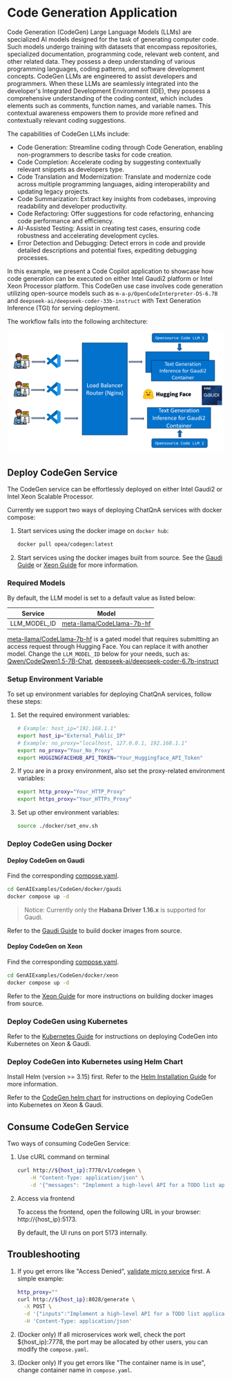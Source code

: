 # Code Generation Application

Code Generation (CodeGen) Large Language Models (LLMs) are specialized AI models designed for the task of generating computer code. Such models undergo training with datasets that encompass repositories, specialized documentation, programming code, relevant web content, and other related data. They possess a deep understanding of various programming languages, coding patterns, and software development concepts. CodeGen LLMs are engineered to assist developers and programmers. When these LLMs are seamlessly integrated into the developer's Integrated Development Environment (IDE), they possess a comprehensive understanding of the coding context, which includes elements such as comments, function names, and variable names. This contextual awareness empowers them to provide more refined and contextually relevant coding suggestions.

The capabilities of CodeGen LLMs include:

- Code Generation: Streamline coding through Code Generation, enabling non-programmers to describe tasks for code creation.
- Code Completion: Accelerate coding by suggesting contextually relevant snippets as developers type.
- Code Translation and Modernization: Translate and modernize code across multiple programming languages, aiding interoperability and updating legacy projects.
- Code Summarization: Extract key insights from codebases, improving readability and developer productivity.
- Code Refactoring: Offer suggestions for code refactoring, enhancing code performance and efficiency.
- AI-Assisted Testing: Assist in creating test cases, ensuring code robustness and accelerating development cycles.
- Error Detection and Debugging: Detect errors in code and provide detailed descriptions and potential fixes, expediting debugging processes.

In this example, we present a Code Copilot application to showcase how code generation can be executed on either Intel Gaudi2 platform or Intel Xeon Processor platform. This CodeGen use case involves code generation utilizing open-source models such as `m-a-p/OpenCodeInterpreter-DS-6.7B` and `deepseek-ai/deepseek-coder-33b-instruct` with Text Generation Inference (TGI) for serving deployment.

The workflow falls into the following architecture:

![architecture](./assets/img/codegen_architecture.png)

## Deploy CodeGen Service

The CodeGen service can be effortlessly deployed on either Intel Gaudi2 or Intel Xeon Scalable Processor.

Currently we support two ways of deploying ChatQnA services with docker compose:

1. Start services using the docker image on `docker hub`:

   ```bash
   docker pull opea/codegen:latest
   ```

2. Start services using the docker images built from source. See the [Gaudi Guide](./docker/gaudi/README.md) or [Xeon Guide](./docker/xeon/README.md) for more information.

### Required Models

By default, the LLM model is set to a default value as listed below:

| Service      | Model                                                                           |
| ------------ | ------------------------------------------------------------------------------- |
| LLM_MODEL_ID | [meta-llama/CodeLlama-7b-hf](https://huggingface.co/meta-llama/CodeLlama-7b-hf) |

[meta-llama/CodeLlama-7b-hf](https://huggingface.co/meta-llama/CodeLlama-7b-hf) is a gated model that requires submitting an access request through Hugging Face. You can replace it with another model.
Change the `LLM_MODEL_ID` below for your needs, such as: [Qwen/CodeQwen1.5-7B-Chat](https://huggingface.co/Qwen/CodeQwen1.5-7B-Chat), [deepseek-ai/deepseek-coder-6.7b-instruct](https://huggingface.co/deepseek-ai/deepseek-coder-6.7b-instruct)

### Setup Environment Variable

To set up environment variables for deploying ChatQnA services, follow these steps:

1. Set the required environment variables:

   ```bash
   # Example: host_ip="192.168.1.1"
   export host_ip="External_Public_IP"
   # Example: no_proxy="localhost, 127.0.0.1, 192.168.1.1"
   export no_proxy="Your_No_Proxy"
   export HUGGINGFACEHUB_API_TOKEN="Your_Huggingface_API_Token"
   ```

2. If you are in a proxy environment, also set the proxy-related environment variables:

   ```bash
   export http_proxy="Your_HTTP_Proxy"
   export https_proxy="Your_HTTPs_Proxy"
   ```

3. Set up other environment variables:

   ```bash
   source ./docker/set_env.sh
   ```

### Deploy CodeGen using Docker

#### Deploy CodeGen on Gaudi

Find the corresponding [compose.yaml](./docker/gaudi/compose.yaml).

```bash
cd GenAIExamples/CodeGen/docker/gaudi
docker compose up -d
```

> Notice: Currently only the **Habana Driver 1.16.x** is supported for Gaudi.

Refer to the [Gaudi Guide](./docker/gaudi/README.md) to build docker images from source.

#### Deploy CodeGen on Xeon

Find the corresponding [compose.yaml](./docker/xeon/compose.yaml).

```bash
cd GenAIExamples/CodeGen/docker/xeon
docker compose up -d
```

Refer to the [Xeon Guide](./docker/xeon/README.md) for more instructions on building docker images from source.

### Deploy CodeGen using Kubernetes

Refer to the [Kubernetes Guide](./kubernetes/manifests/README.md) for instructions on deploying CodeGen into Kubernetes on Xeon & Gaudi.

### Deploy CodeGen into Kubernetes using Helm Chart

Install Helm (version >= 3.15) first. Refer to the [Helm Installation Guide](https://helm.sh/docs/intro/install/) for more information.

Refer to the [CodeGen helm chart](https://github.com/opea-project/GenAIInfra/tree/main/helm-charts/codegen) for instructions on deploying CodeGen into Kubernetes on Xeon & Gaudi.

## Consume CodeGen Service

Two ways of consuming CodeGen Service:

1. Use cURL command on terminal

   ```bash
   curl http://${host_ip}:7778/v1/codegen \
       -H "Content-Type: application/json" \
       -d '{"messages": "Implement a high-level API for a TODO list application. The API takes as input an operation request and updates the TODO list in place. If the request is invalid, raise an exception."}'
   ```

2. Access via frontend

   To access the frontend, open the following URL in your browser: http://{host_ip}:5173.

   By default, the UI runs on port 5173 internally.

## Troubleshooting

1. If you get errors like "Access Denied", [validate micro service](https://github.com/opea-project/GenAIExamples/tree/main/CodeGen/docker/xeon#validate-microservices) first. A simple example:

   ```bash
   http_proxy=""
   curl http://${host_ip}:8028/generate \
     -X POST \
     -d '{"inputs":"Implement a high-level API for a TODO list application. The API takes as input an operation request and updates the TODO list in place. If the request is invalid, raise an exception.","parameters":{"max_new_tokens":256, "do_sample": true}}' \
     -H 'Content-Type: application/json'
   ```

2. (Docker only) If all microservices work well, check the port ${host_ip}:7778, the port may be allocated by other users, you can modify the `compose.yaml`.

3. (Docker only) If you get errors like "The container name is in use", change container name in `compose.yaml`.
